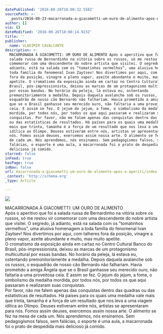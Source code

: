 ```yaml
---
datePublished: '2016-08-26T18:00:32.558Z'
sourcePath: >-
  _posts/2016-08-23-macarronada-a-giacometti-um-ouro-de-alimento-apos-o-aperiti.md
author: []
via: {}
dateModified: '2016-08-26T18:00:14.923Z'
title: ''
publisher:
  name: VLADIMIR CAVALCANTE
description: >-
  MACARRONADA À GIACOMETTI: UM OURO DE ALIMENTO Após o aperitivo que foi a
  salada russa de Bernardinho na vitória sobre os russos, só me restou vir
  comemorar com uma descendente do nobre artista que visitei. O segredo, já
  adianto, está na salada com os “tomatinhos vermelhos”, uma alusiva homenagem a
  toda família do fenomenal Ivan Zaytsev! Nos divertimos por aqui, com talheres
  fora da posição, vinagre a pleno vapor, azeite abundante e muito, mas muito
  apetite. O cromatismo da exposição ainda em cartaz no Centro Cultural Banco do
  Brasil, pós-impressionista, deixou as marcas de um protagonismo multicultural
  por essas bandas. No horário da peleja, lá estava eu, ostentando
  premonitoriamente a medalha. Depois daquela avalanche sob os russos, o
  esquadrão de nosso cão Bernardo não falhariam. Havia prometido a amiga Ângela
  que se o Brasil ganhasse seu merecido ouro, não faltaria a uma proveitosa
  ceia. E assim se fez. O jejum do jejum, a fome, o simbolismo da medalha
  mordida, por todos nós, por todos os que aqui passaram e realizaram suas
  conquistas. Por favor, não me falem apenas das conquistas dentro das quadras
  ou das estatísticas de resultados. Há países para os quais uma medalha vale
  mais que trinta, tamanha é a força de um resultado que nos leva a uma viagem
  idílica ao Olimpo. Deuses estiveram entre nós, artistas se apresentaram para
  nós. Fomos assim deuses, exercemos assim nossa arte. O alimento se fez na mesa
  de cada um. Nós aprendemos, nós ensinamos. Sem pedagogismos falsos, sem
  falácias, o esporte é uma aula, a macarronada foi o prato de despedida mais
  delicioso já comido.
starred: false
inFeed: true
hasPage: true
inNav: false
url: macarronada-a-giacometti-um-ouro-de-alimento-apos-o-aperiti/index.html
_context: 'http://schema.org'
_type: Article

---
```

![](https://the-grid-user-content.s3-us-west-2.amazonaws.com/e6ea3d86-94a2-476a-b142-226b66eb8f2d.jpg)

MACARRONADA À GIACOMETTI: UM OURO DE ALIMENTO  
Após o aperitivo que foi a salada russa de Bernardinho na vitória sobre os russos, só me restou vir comemorar com uma descendente do nobre artista que visitei. O segredo, já adianto, está na salada com os "tomatinhos vermelhos", uma alusiva homenagem a toda família do fenomenal Ivan Zaytsev! Nos divertimos por aqui, com talheres fora da posição, vinagre a pleno vapor, azeite abundante e muito, mas muito apetite.  
O cromatismo da exposição ainda em cartaz no Centro Cultural Banco do Brasil, pós-impressionista, deixou as marcas de um protagonismo multicultural por essas bandas. No horário da peleja, lá estava eu, ostentando premonitoriamente a medalha. Depois daquela avalanche sob os russos, o esquadrão de nosso cão Bernardo não falhariam. Havia prometido a amiga Ângela que se o Brasil ganhasse seu merecido ouro, não faltaria a uma proveitosa ceia. E assim se fez. O jejum do jejum, a fome, o simbolismo da medalha mordida, por todos nós, por todos os que aqui passaram e realizaram suas conquistas.  
Por favor, não me falem apenas das conquistas dentro das quadras ou das estatísticas de resultados. Há países para os quais uma medalha vale mais que trinta, tamanha é a força de um resultado que nos leva a uma viagem idílica ao Olimpo. Deuses estiveram entre nós, artistas se apresentaram para nós. Fomos assim deuses, exercemos assim nossa arte. O alimento se fez na mesa de cada um. Nós aprendemos, nós ensinamos. Sem pedagogismos falsos, sem falácias, o esporte é uma aula, a macarronada foi o prato de despedida mais delicioso já comido.